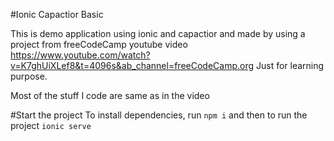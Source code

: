 #Ionic Capactior Basic

This is demo application using ionic and capactior and made by using a project from freeCodeCamp youtube video https://www.youtube.com/watch?v=K7ghUiXLef8&t=4096s&ab_channel=freeCodeCamp.org
Just for learning purpose.

Most of the stuff I code are same as in the video

#Start the project
To install dependencies, run `npm i`
and then to run the project `ionic serve`
